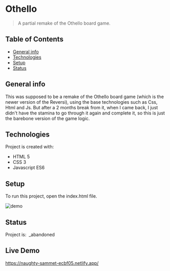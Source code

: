 # Othello
> A partial remake of the Othello board game.

## Table of Contents
* [General info](#general-info)
* [Technologies](#technologies)
* [Setup](#setup)
* [Status](#status)

## General info
This was supposed to be a remake of the Othello board game (which is the newer version of the Reversi), using the base technologies such as Css, Html and Js.
But after a 2 months break from it, when I came back, I just didn't have the stamina to go through it again and complete it, so this is just the barebone version of the game logic.

## Technologies
Project is created with:
* HTML 5
* CSS 3
* Javascript ES6

## Setup
To run this project, open the index.html file.

![demo](/demo/othello.gif)

## Status
Project is:  _abandoned

## Live Demo

https://naughty-sammet-ecbf05.netlify.app/

